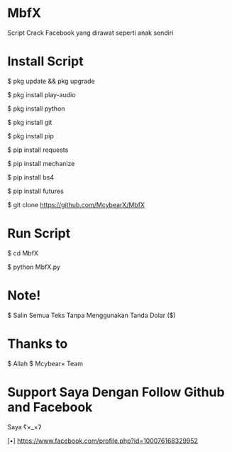 # MbfX

Script Crack Facebook yang dirawat seperti anak sendiri

# Install Script

$ pkg update && pkg upgrade

$ pkg install play-audio

$ pkg install python

$ pkg install git

$ pkg install pip

$ pip install requests

$ pip install mechanize

$ pip install bs4

$ pip install futures

$ git clone https://github.com/McybearX/MbfX

# Run Script

$ cd MbfX

$ python MbfX.py

# Note! 

$ Salin Semua Teks Tanpa Menggunakan Tanda Dolar ($)

# Thanks to 
$ Allah
$ Mcybear× Team

# Support Saya Dengan Follow Github and Facebook 
  Saya ʕ×_×ʔ

[•] https://www.facebook.com/profile.php?id=100076168329952
